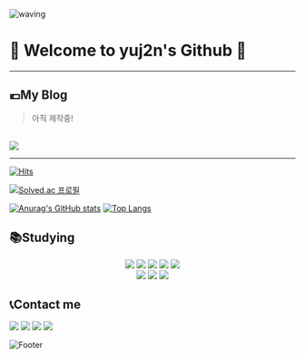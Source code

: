 ![waving](https://capsule-render.vercel.app/api?type=waving&height=200&text=YujinJeon&fontAlign=80&fontAlignY=40&color=gradient)

# 🤗 Welcome to yuj2n's Github 🎉
<hr>

## 💶My Blog
> 아직 제작중! 
<br>
<a href="https://velog.io/@yuj2n"><img src="https://img.shields.io/badge/Velog-3DDC84?style=flat-square&logo=Blogger&logoColor=white"/></a><hr>

<!-- 누적 방문자 수 -->
[![Hits](https://hits.seeyoufarm.com/api/count/incr/badge.svg?url=https%3A%2F%2Fgithub.com%2Fyuj2n&count_bg=%2379C83D&title_bg=%23555555&icon=github.svg&icon_color=%23E7E7E7&title=Github&edge_flat=false)](https://hits.seeyoufarm.com)
<!-- 백준  -->
[![Solved.ac
프로필](http://mazassumnida.wtf/api/generate_badge?boj=dbwls4595)](https://solved.ac/dbwls4595)<br>


<!-- 깃허브 상태 -->
[![Anurag's GitHub stats](https://github-readme-stats.vercel.app/api?username=yuj2n&count_private=true&card_width=300&title_color=fff&text_color=fff&bg_color=30,12c2e9,c471ed,f64f59)](https://github.com/anuraghazra/github-readme-stats)
[![Top Langs](https://github-readme-stats.vercel.app/api/top-langs/?username=yuj2n)](https://github.com/yuj2n/github-readme-stats)



## 📚Studying 
<div align="center">
	<img src="https://img.shields.io/badge/Java-007396?style=flat&logo=Java&logoColor=white" />
	<img src="https://img.shields.io/badge/HTML5-E34F26?style=flat&logo=HTML5&logoColor=white" />
	<img src="https://img.shields.io/badge/CSS3-1572B6?style=flat&logo=CSS3&logoColor=white" />
	<img src="https://img.shields.io/badge/JavaScript-F7DF1E?style=flat-square&logo=JavaScript&logoColor=fff"/>
   	<img src="https://img.shields.io/badge/Python-3776AB?style=flat-square&logo=Python&logoColor=fff"/><br>
	<img src="https://img.shields.io/badge/React-61DAFB?style=flat&logo=react&logoColor=white"/>  <img src="https://img.shields.io/badge/TypeScript-3178C6?style=flat&logo=TypeScript&logoColor=white"/>  <img src="https://img.shields.io/badge/Next.js-000000?style=flat&logo=nextdotjs&logoColor=white"/>
</div>

## 📞Contact me
<a href="https://www.naver.com/"><img src="https://img.shields.io/badge/dbwls4595@naver.com-03C75A?style=flat-square&logo=Naver&logoColor=white"/></a>
<a href="https://www.instagram.com/you_jixn/"><img src="https://img.shields.io/badge/you_jixn-E4405F?style=flat-square&logo=Instagram&logoColor=white"/></a>
<a href="https://www.kakaocorp.com/page/service/service/KakaoTalk"><img src="https://img.shields.io/badge/dbwls4595-FFCD00?style=flat-square&logo=Kakaotalk&logoColor=white"/></a>
<img src="https://img.shields.io/badge/01085874614-007AFF?style=flat-square&logo=Phonenumber&logoColor=white"/>


![Footer](https://capsule-render.vercel.app/api?type=waving&color=gradient&height=200&section=footer)
